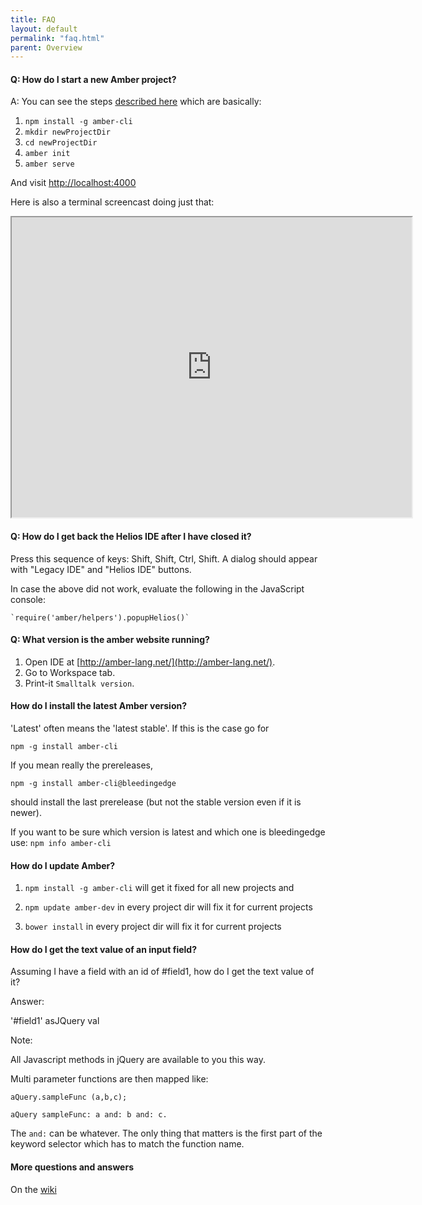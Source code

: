 ```yaml
---
title: FAQ
layout: default
permalink: "faq.html"
parent: Overview
---
```


#### Q: How do I start a new Amber project?

A: You can see the steps [described here](/getting-started.html) which are basically:

1. `npm install -g amber-cli`
2. `mkdir newProjectDir`
3. `cd newProjectDir`
4. `amber init`
5. `amber serve`

And visit [http://localhost:4000](http://localhost:4000)

Here is also a terminal screencast doing just that:

<iframe src="http://showterm.io/457dc8b24df38d67e421d#fast" width="640" height="480"></iframe>


#### Q: How do I get back the Helios IDE after I have closed it?

Press this sequence of keys: Shift, Shift, Ctrl, Shift.
A dialog should appear with "Legacy IDE" and "Helios IDE" buttons. 

In case the above did not work, evaluate the following in the JavaScript console:

    `require('amber/helpers').popupHelios()`

    
#### Q: What version is the amber website running?

1.    Open IDE at [http://amber-lang.net/](http://amber-lang.net/).
2.    Go to Workspace tab.
3.    Print-it ``Smalltalk version``.

#### How do I install the latest Amber version?

'Latest' often means the 'latest stable'. If this is the case go for

`npm -g install amber-cli`

If you mean really the prereleases, 

`npm -g install amber-cli@bleedingedge`

should install the last prerelease (but not the stable version even if it is newer).

If you want to be sure which version is latest and which one is bleedingedge use:
`npm info amber-cli`

#### How do I update Amber?

1. ``npm install -g amber-cli``  will get it fixed for all new projects and 

2.  ``npm update amber-dev`` in every project dir will fix it for current projects

3. `bower install` in every project dir will fix it for current projects


#### How do I get the text value of an input field?

Assuming I have a field with an id of #field1, how do I get the text value of it?

Answer:

   '#field1' asJQuery val

Note:

All Javascript methods in jQuery are available to you this way.

Multi parameter functions are then mapped like:

    aQuery.sampleFunc (a,b,c);

    aQuery sampleFunc: a and: b and: c.

The ``and:`` can be whatever. The only thing that matters is the first part of the keyword selector which has to match the function name.



#### More questions and answers 

On the [wiki](https://github.com/amber-smalltalk/amber/wiki/FAQ)


